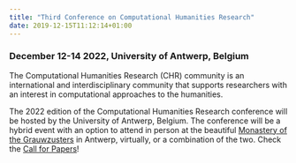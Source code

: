 ```yaml
---
title: "Third Conference on Computational Humanities Research"
date: 2019-12-15T11:12:14+01:00
---
```


<h3 class="center"><b><span style="text-align:center;">December 12-14 2022, University of
Antwerp, Belgium</b></h3>

The Computational Humanities Research (CHR) community is an international and
interdisciplinary community that supports researchers with an interest in computational
approaches to the humanities. 

The 2022 edition of the Computational Humanities Research conference will be
hosted by the University of Antwerp, Belgium. The conference will be a hybrid
event with an option to attend in person at the beautiful [Monastery of the
Grauwzusters](https://www.uantwerpen.be/en/about-uantwerp/campuses/catering-conventionhalls/convention-halls/klooster-grauwzusters/)
in Antwerp, virtually, or a combination of the two. Check the [Call for
Papers](/cfp)!

<!-- ### Keynote Speakers -->

<!-- We are very honoured and pleased the following speakers have accepted to give keynotes at CHR2021. -->


<!--   <div class="row"> -->
<!--     <div class="col s8 m4 l4"> -->
<!--       <div class="card medium"> -->
<!--         <div class="card-image"> -->
<!--           <img src="/images/jacob_eisenstein.jpg"> -->
<!--           <span class="card-title">Jacob Eisenstein</span> -->
<!--         </div> -->
<!--         <div class="card-content"> -->
<!--           <p>Google AI</p> -->
<!--         </div> -->
<!--         <div class="card-action"> -->
<!--           <a href="https://jacobeisenstein.github.io/">Website</a> -->
<!--         </div> -->
<!--      </div> -->
<!--     </div> -->
<!--     <div class="col s8 m4 l4"> -->
<!--       <div class="card medium"> -->
<!--         <div class="card-image"> -->
<!--           <img src="/images/Iza_AIAS.jpg"> -->
<!--           <span class="card-title">Iza Romanowska</span> -->
<!--         </div> -->
<!--         <div class="card-content"> -->
<!--           <p>Fellow at the Aarhus -->
<!--         Institute of Advanced Studies - AIAS, Denmark</p> -->
<!--         </div> -->
<!--         <div class="card-action"> -->
<!--           <a href="https://aias.au.dk/aias-fellows/iza-romanowska/">Website</a> -->
<!--         </div> -->
<!--       </div> -->
<!--     </div> -->
<!--     <div class="col s8 m4 l4"> -->
<!--       <div class="card medium"> -->
<!--         <div class="card-image"> -->
<!--           <img src="/images/sara_tonelli.jpg"> -->
<!--           <span class="card-title">Sara Tonelli</span> -->
<!--         </div> -->
<!--         <div class="card-content"> -->
<!--           <p>Digital Humanities Research Unit, Fondazione Bruno Kessler, Trento, Italy</p> -->
<!--         </div> -->
<!--         <div class="card-action"> -->
<!--           <a href="https://dh.fbk.eu/author/sara/">Website</a> -->
<!--         </div>  -->
<!--       </div> -->
<!--     </div>  -->
<!--   </div> -->
